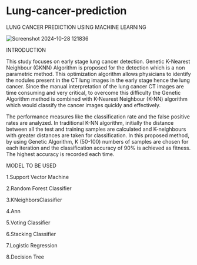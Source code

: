 # Lung-cancer-prediction

LUNG CANCER PREDICTION USING MACHINE LEARNING

![Screenshot 2024-10-28 121836](https://github.com/user-attachments/assets/b95ce92d-cf67-41d4-b64d-c2168704f2e5)


   INTRODUCTION

This study focuses on early stage lung cancer detection. Genetic K-Nearest Neighbour (GKNN) Algorithm is proposed for the detection which is a non parametric method. This optimization algorithm allows physicians to identify the nodules present in the CT lung images in the early stage hence the lung cancer. Since the manual interpretation of the lung cancer CT images are time consuming and very critical, to overcome this difficulty the Genetic Algorithm method is combined with K-Nearest Neighbour (K-NN) algorithm which would classify the cancer images quickly and effectively.

The performance measures like the classification rate and the false positive rates are analyzed. In traditional K-NN algorithm, initially the distance between all the test and training samples are calculated and K-neighbours with greater distances are taken for classification. In this proposed method, by using Genetic Algorithm, K (50-100) numbers of samples are chosen for each iteration and the classification accuracy of 90% is achieved as fitness. The highest accuracy is recorded each time.


  MODEL TO BE USED

1.Support Vector Machine

2.Random Forest Classifier

3.KNeighborsClassifier

4.Ann

5.Voting Classifier

6.Stacking Classifier

7.Logistic Regression

8.Decision Tree
